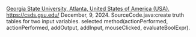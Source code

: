 [Georgia State University, Atlanta, United States of America (USA).](https://catalogs.gsu.edu/preview_entity.php?catoid=4&ent_oid=231&returnto=562) https://csds.gsu.edu/
December, 9, 2024.
SourceCode.java:create truth tables for two input variables.
selected method(actionPerformed, actionPerformed, addOutput, addInput, mouseClicked, evaluateBoolExpr).
